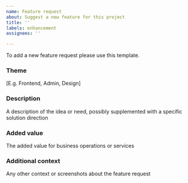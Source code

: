 ```yaml
---
name: Feature request
about: Suggest a new feature for this project
title: ''
labels: enhancement
assignees: ''

---
```


To add a new feature request please use this template.

### Theme
[E.g. Frontend, Admin, Design]

### Description
A description of the idea or need, possibly supplemented with a specific solution direction

### Added value
The added value for business operations or services

### Additional context
Any other context or screenshots about the feature request